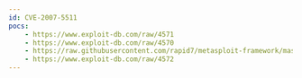 ```yaml
---
id: CVE-2007-5511
pocs:
    - https://www.exploit-db.com/raw/4571
    - https://www.exploit-db.com/raw/4570
    - https://raw.githubusercontent.com/rapid7/metasploit-framework/master/modules/auxiliary/sqli/oracle/lt_findricset_cursor.rb
    - https://www.exploit-db.com/raw/4572
---
```

